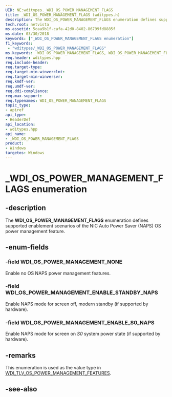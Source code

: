 ```yaml
---
UID: NE:wditypes._WDI_OS_POWER_MANAGEMENT_FLAGS
title: _WDI_OS_POWER_MANAGEMENT_FLAGS (wditypes.h)
description: The WDI_OS_POWER_MANAGEMENT_FLAGS enumeration defines supported enablement scenarios of the NIC Auto Power Saver (NAPS) OS power management feature.
tech.root: netvista
ms.assetid: 5caa9b1f-cafa-42d0-8402-86799fd8885f
ms.date: 03/30/2018
keywords: ["_WDI_OS_POWER_MANAGEMENT_FLAGS enumeration"]
f1_keywords:
 - "wditypes/_WDI_OS_POWER_MANAGEMENT_FLAGS"
ms.keywords: _WDI_OS_POWER_MANAGEMENT_FLAGS, WDI_OS_POWER_MANAGEMENT_FLAGS, 
req.header: wditypes.hpp
req.include-header:
req.target-type:
req.target-min-winverclnt:
req.target-min-winversvr:
req.kmdf-ver:
req.umdf-ver:
req.ddi-compliance:
req.max-support:
req.typenames: WDI_OS_POWER_MANAGEMENT_FLAGS
topic_type: 
- apiref
api_type: 
- HeaderDef
api_location: 
- wditypes.hpp
api_name: 
- _WDI_OS_POWER_MANAGEMENT_FLAGS
product:
- Windows
targetos: Windows
---
```


# _WDI_OS_POWER_MANAGEMENT_FLAGS enumeration

## -description

The **WDI_OS_POWER_MANAGEMENT_FLAGS** enumeration defines supported enablement scenarios of the NIC Auto Power Saver (NAPS) OS power management feature.

## -enum-fields

### -field WDI_OS_POWER_MANAGEMENT_NONE 

Enable no OS NAPS power management features.

### -field WDI_OS_POWER_MANAGEMENT_ENABLE_STANDBY_NAPS 

Enable NAPS mode for screen off, modern standby (if supported by hardware).

### -field WDI_OS_POWER_MANAGEMENT_ENABLE_S0_NAPS 

Enable NAPS mode for screen on *S0* system power state (if supported by hardware).

## -remarks

This enumeration is used as the value type in [WDI_TLV_OS_POWER_MANAGEMENT_FEATURES](https://docs.microsoft.com/windows-hardware/drivers/network/wdi-tlv-os-power-management-features).

## -see-also
